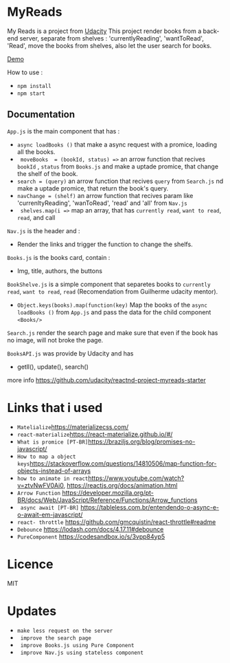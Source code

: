 # MyReads 

My Reads is a project from <a href="https://udacity.com">Udacity</a> 
This project render books from a back-end server, separate from shelves : 'currentlyReading', 'wantToRead', 'Read', move the books from shelves, also let the user search for books.

<a href="https://chyper00.github.io/MyReads/"> Demo </a>

How to use : 

* `npm install`
* `npm start`


## Documentation 

`App.js` is the main component that has :
* ` async loadBooks () ` that make a async request with a promice, loading all the books.
* ` moveBooks  = (bookId, status) =>` an arrow function that recives `bookId` , `status` from `Books.js` and make a uptade promice, that change the shelf of the book.
* ` search = (query) ` an arrow function that recives ` query ` from `Search.js` nd make a uptade promice, that return the book's query.
* ` navChange = (shelf) ` an arrow function that recives param like 'currenltyReading', 'wanToRead', 'read' and 'all' from `Nav.js` 
* ` shelves.map(i =>` map an array, that has `currently read`, `want to read`, `read`, and call <BookShelve/>

`Nav.js` is the header and :
* Render the links and trigger the function to change the shelfs.

`Books.js` is the books card, contain :

* Img, title, authors, the buttons

`BookShelve.js` is a simple component that separetes books to `currently read`, `want to read`, `read` (Recomendation from Guilherme udacity mentor). 
* ` Object.keys(books).map(function(key) ` Map the books of the ` async loadBooks () ` from `App.js` and pass the data for the child component `<Books/>`

`Search.js` render the search page and make sure that even if the book has no image, will not broke the page.

`BooksAPI.js` was provide by Udacity and has 

*  getll(), update(), search() 

more info https://github.com/udacity/reactnd-project-myreads-starter


# Links that i used

* ` Matelialize `https://materializecss.com/
* ` react-materialize `https://react-materialize.github.io/#/
* ` What is promice [PT-BR] `https://braziljs.org/blog/promises-no-javascript/
* ` How to map a object keys `https://stackoverflow.com/questions/14810506/map-function-for-objects-instead-of-arrays
* ` how to animate in react `https://www.youtube.com/watch?v=ztvNwFV0Ai0, https://reactjs.org/docs/animation.html
* ` Arrow Function ` https://developer.mozilla.org/pt-BR/docs/Web/JavaScript/Reference/Functions/Arrow_functions
* ` async await [PT-BR]` https://tableless.com.br/entendendo-o-async-e-o-await-em-javascript/
* ` react- throttle ` https://github.com/gmcquistin/react-throttle#readme
* ` Debounce ` https://lodash.com/docs/4.17.11#debounce
* ` PureComponent ` https://codesandbox.io/s/3vpp84yp5


# Licence 

MIT



# Updates 

* ` make less request on the server `
* ` improve the search page`
* ` improve Books.js using Pure Component`
* ` improve Nav.js using stateless component`